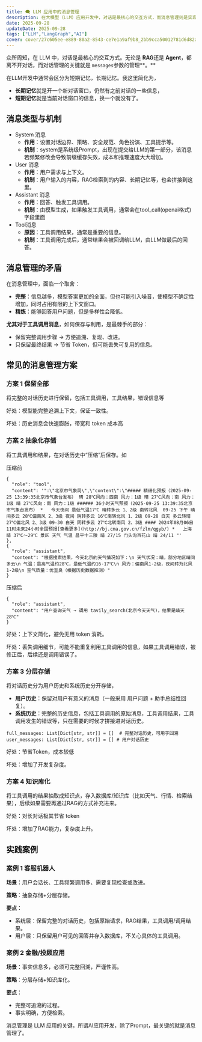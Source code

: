 ```yaml
---
title: 🗨️ LLM 应用中的消息管理
description: 在大模型（LLM）应用开发中，对话是最核心的交互方式，而消息管理则是实现高效对话的关键。本文系统梳理了 LLM 中常见的消息类型（System、User、Assistant、Tool）及其作用机制，深入分析了短期记忆与长期记忆的差异，并对比了四种典型的消息管理方案：完整保留、抽象化存储、分层存储、知识库化。通过客服机器人与金融投顾两类实际场景案例，文章探讨了不同方案的优劣与适用场景，帮助开发者在 Token 成本、上下文管理和可追溯性之间做出平衡。
date: 2025-09-28
updateDate: 2025-09-28
tags: ["LLM","LangGraph","AI"]
cover: cover/27c605ee-e889-80a2-8543-ce7e1a9af9b8_2bb9cca50012781d6d82a5db52c39034.jpg
---
```


众所周知，在 LLM 中，对话是最核心的交互方式。无论是 **RAG**还是 **Agent**，都离不开对话，而对话管理的关键就是 `messages`参数的管理**。**


在LLM开发中通常会区分为短期记忆，长期记忆。我这里简化为，

- **长期记忆**就是开一个新对话窗口，仍然有之前对话的一些信息，
- **短期记忆**就是当前对话窗口的信息，换一个就没有了。

## 消息类型与机制

- System 消息
    - **作用**：设置对话边界、策略、安全规范、角色扮演、工具提示等。
    - **机制**：system是系统级Prompt，出现在提交给LLM的第一部分，该消息若频繁修改会导致前缀缓存失效，成本和推理速度大大增加。
- User 消息
    - **作用**：用户需求与上下文。
    - **机制**：用户输入的内容，RAG检索到的内容、长期记忆等，也会拼接到这里。
- Assistant 消息
    - **作用**：回答、触发工具调用。
    - **机制**：由模型生成，如果触发工具调用，通常会在tool_call(openai格式)字段里面
- Tool消息
    - **原因**：工具调用结果，通常是重要的信息。
    - **机制**：工具调用完成后，通常结果会被回调给LLM，由LLM做最后的回答。

## 消息管理的矛盾


在消息管理中，面临一个取舍：

- **完整**：信息越多，模型答案更加的全面，但也可能引入噪音，使模型不确定性增加，同时占用有限的上下文窗口。
- **精炼**：能够回答用户问题，但是多样性会降低。

**尤其对于工具调用消息**，如何保存与利用，是最棘手的部分：

- 保留完整调用步骤 → 方便追溯、复现、改进。
- 只保留最终结果 → 节省 Token，但可能丢失可复用的信息。

## 常见的消息管理方案


### 方案 1 保留全部


将完整的对话历史进行保留，包括工具调用，工具结果，错误信息等


好处：模型能完整追溯上下文，保证一致性。


坏处：历史消息会快速膨胀，带宽和 token 成本高


### 方案 2 抽象化存储


将工具调用和结果，在对话历史中“压缩”后保存。如


压缩前


```plain text
{
  "role": "tool",
  "content": '":\"北京市气象局\",\"content\":\"##### 精细化预报（2025-09-25 13:39:35北京市气象台发布） 晴 28℃风向：西南 风力：1级 晴 27℃风向：南 风力：1级 晴 27℃风向：南 风力：1级 ###### 36小时天气预报（2025-09-25 13:39:35北京市气象台发布） *   今天夜间 最低气温17℃ 晴转多云 1、2级 南转北风  09-25 下午 晴间多云 28℃偏南风 2、3级 夜间 阴转多云 16℃南转北风 1、2级 09-28 白天 多云转晴 27℃偏北风 2、3级 09-30 白天 阴转多云 27℃北转南风 2、3级 #### 2024年08月06日11时未来24小时全国预报[查看更多](http://bj.cma.gov.cn/fzlm/qgyb/) *   上海 晴 37℃～29℃ 景区 天气 气温 昌平十三陵 晴 27/15 门头沟百花山 晴 24/11 "'
},
{
  "role": "assistant",
  "content": "根据搜索结果，今天北京的天气情况如下：\n 天气状况：晴，部分地区晴间多云\n 气温：最高气温约28℃，最低气温约16-17℃\n 风力：偏南风1-2级，夜间转为北风1-2级\n 空气质量：优至良（根据历史数据推测）"
}
```


压缩后


```plain text
{
  "role": "assistant",
  "content": "用户查询天气 → 调用 tavily_search(北京今天天气)，结果是晴天28℃"
}
```


好处：上下文简化，避免无用 token 消耗。


坏处：丢失调用细节，可能不能重复利用工具调用的信息，如果工具调用错误，被修正后，后续还是调用错误了。


### 方案 3 分层存储


将对话历史分为用户历史和系统历史分开存储，

- **用户历史**：保留对用户有意义的消息（一般采用 用户问题 + 助手总结性回复）。
- **系统历史**：完整的历史信息，包括工具调用的原始消息，工具调用结果，工具调用发生的错误等，只在需要的时候才拼接进对话历史。

```plain text
full_messages: List[Dict[str, str]] = []  # 完整对话历史，可用于回溯
user_messages: List[Dict[str, str]] = [] # 用户对话历史
```


好处：节省Token，成本较低


坏处：增加了开发复杂度。


### 方案 4 知识库化


将工具调用的结果抽取成知识点，存入数据库/知识库（比如天气、行情、检索结果），后续如果需要再通过RAG的方式补充进来。


好处：对长对话极其节省 token


坏处：增加了RAG能力，复杂度上升。


## 实践案例


### 案例 1 客服机器人


**场景**：用户会话长、工具频繁调用多、需要复现检查或改进。


**策略**：抽象存储+分层存储。


**要点**：

- 系统层：保留完整的对话历史，包括原始请求，RAG结果，工具调用/调用结果。
- 用户层：只保留用户可见的回答并存入数据库，不关心具体的工具调用。

### 案例 2 金融/投顾应用


**场景**：事实信息多，必须可完整回溯，严谨性高。


**策略**：分层存储+知识库化。


**要点**：

- 完整可追溯的过程。
- 事实明确，方便检索。

消息管理是 LLM 应用的关键，所谓AI应用开发，除了Prompt，最关键的就是消息管理了。


